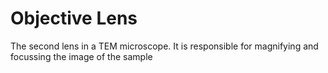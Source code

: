 # Objective Lens
The second lens in a TEM microscope. It is responsible for magnifying and focussing the image of the sample